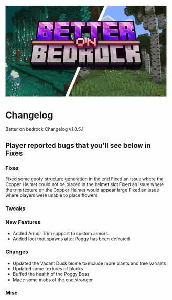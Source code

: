 
![image](/Main/assets/bob-rebrand.png)

# Changelog

Better on bedrock Changelog v1.0.5.1

## Player reported bugs that you'll see below in Fixes

### Fixes
Fixed some goofy structure generation in the end
Fixed an issue where the Copper Helmet could not be placed in the helmet slot
Fixed an issue where the trim texture on the Copper Helmet would appear large
Fixed an issue where players were unable to place flowers
### Tweaks
### New Features
- Added Armor Trim support to custom armors
- Added loot that spawns after Poggy has been defeated
### Changes
- Updated the Vacant Dusk biome to include more plants and tree variants
- Updated some textures of blocks
- Buffed the health of the Poggy Boss
- Made some mobs of the end stronger
### Misc